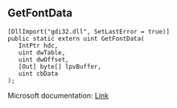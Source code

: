 ## GetFontData

```
[DllImport("gdi32.dll", SetLastError = true)]
public static extern uint GetFontData(
   IntPtr hdc,
   uint dwTable,
   uint dwOffset,
   [Out] byte[] lpvBuffer,
   uint cbData
);
```

Microsoft documentation: [Link](https://docs.microsoft.com/en-us/windows/win32/api/wingdi/nf-wingdi-getfontdata)
